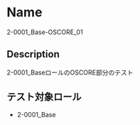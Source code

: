 Name
====
2-0001_Base-OSCORE_01

## Description

2-0001_BaseロールのOSCORE部分のテスト

## テスト対象ロール
- 2-0001_Base

